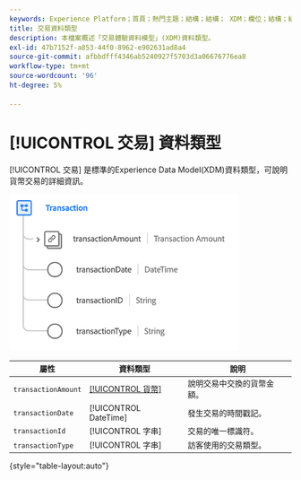 ```yaml
---
keywords: Experience Platform；首頁；熱門主題；結構；結構； XDM；欄位；結構；結構；交易；資料類型；資料類型；
title: 交易資料類型
description: 本檔案概述「交易體驗資料模型」(XDM)資料類型。
exl-id: 47b7152f-a853-44f0-8962-e902631ad8a4
source-git-commit: afbbdfff4346ab5240927f5703d3a06676776ea8
workflow-type: tm+mt
source-wordcount: '96'
ht-degree: 5%

---
```


# [!UICONTROL 交易] 資料類型

[!UICONTROL 交易] 是標準的Experience Data Model(XDM)資料類型，可說明貨幣交易的詳細資訊。

![交易結構](../images/data-types/transaction.png)

| 屬性 | 資料類型 | 說明 |
| --- | --- | --- |
| `transactionAmount` | [[!UICONTROL 貨幣]](./currency.md) | 說明交易中交換的貨幣金額。 |
| `transactionDate` | [!UICONTROL DateTime] | 發生交易的時間戳記。 |
| `transactionId` | [!UICONTROL 字串] | 交易的唯一標識符。 |
| `transactionType` | [!UICONTROL 字串] | 訪客使用的交易類型。 |

{style="table-layout:auto"}
